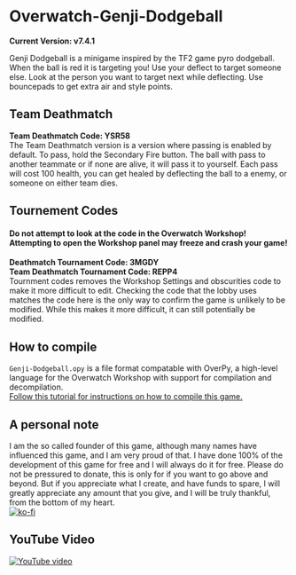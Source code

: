 # Overwatch-Genji-Dodgeball
**Current Version: v7.4.1**  

Genji Dodgeball is a minigame inspired by the TF2 game pyro dodgeball.
When the ball is red it is targeting you! Use your deflect to target someone else. Look at the person you want to target next while deflecting. Use bouncepads to get extra air and style points.

## Team Deathmatch  
**Team Deathmatch Code: YSR58**  
The Team Deathmatch version is a version where passing is enabled by default. To pass, hold the Secondary Fire button. The ball with pass to another teammate or if none are alive, it will pass it to yourself. Each pass will cost 100 health, you can get healed by deflecting the ball to a enemy, or someone on either team dies.  

## Tournement Codes
#### Do not attempt to look at the code in the Overwatch Workshop! Attempting to open the Workshop panel may freeze and crash your game!
**Deathmatch Tournament Code: 3MGDY**  
**Team Deathmatch Tournament Code: REPP4**  
Tournment codes removes the Workshop Settings and obscurities code to make it more difficult to edit. Checking the code that the lobby uses matches the code here is the only way to confirm the game is unlikely to be modified. While this makes it more difficult, it can still potentially be modified.

## How to compile  
`Genji-Dodgeball.opy` is a file format compatable with OverPy, a high-level language for the Overwatch Workshop with support for compilation and decompilation.  
[Follow this tutorial for instructions on how to compile this game.](https://github.com/Zezombye/overpy/wiki/General-usage)

## A personal note
I am the so called founder of this game, although many names have influenced this game, and I am very proud of that.
I have done 100% of the development of this game for free and I will always do it for free. Please do not be pressured to donate, this is only for if you want to go above and beyond. But if you appreciate what I create, and have funds to spare, I will greatly appreciate any amount that you give, and I will be truly thankful, from the bottom of my heart.  
[![ko-fi](https://ko-fi.com/img/githubbutton_sm.svg)](https://ko-fi.com/Q5Q64CGIL)  

## YouTube Video
[![YouTube video](http://img.youtube.com/vi/mQmDIZGKKR8/0.jpg)](http://www.youtube.com/watch?v=mQmDIZGKKR8)
